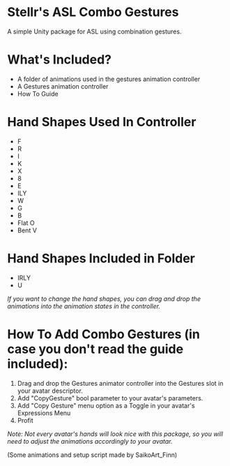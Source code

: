 # Stellr's ASL Combo Gestures
A simple Unity package for ASL using combination gestures.


# What's Included?
- A folder of animations used in the gestures animation controller
- A Gestures animation controller
- How To Guide


# Hand Shapes Used In Controller
- F
- R
- I
- K
- X
- 8
- E
- ILY
- W
- G
- B
- Flat O
- Bent V

# Hand Shapes Included in Folder
- IRLY
- U

*If you want to change the hand shapes, you can drag and drop the animations into the animation states in the controller.*


# How To Add Combo Gestures (in case you don't read the guide included):
1. Drag and drop the Gestures animator controller into the Gestures slot in your avatar descriptor.
2. Add "CopyGesture" bool parameter to your avatar's parameters.
3. Add "Copy Gesture" menu option as a Toggle in your avatar's Expressions Menu
4. Profit


*Note: Not every avatar's hands will look nice with this package, so you will need to adjust the animations accordingly to your avatar.*

(Some animations and setup script made by SaikoArt_Finn)
